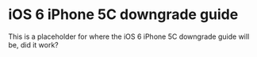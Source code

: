 # iOS 6 iPhone 5C downgrade guide
This is a placeholder for where the iOS 6 iPhone 5C downgrade guide will be, did it work?